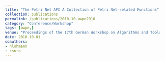 ```yaml
---
title: "The Petri Net API A Collection of Petri Net-related Functions"
collection: publications
permalink: /publications/2010-10-awpn2010
category: "Conference/Workshop"
tags: [awpn,]
venue: "Proceedings of the 17th German Workshop on Algorithms and Tools for Petri Nets, Cottbus, Germany, October 07-08, 2010"
date: 2010-10-01
coauthors:
- nlohmann
- csura
---
```

